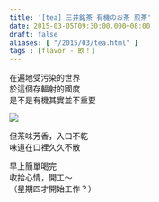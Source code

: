 ```yaml
---
title: '[tea] 三井銘茶 有機のお茶 煎茶'
date: 2015-03-05T09:30:00.000+08:00
draft: false
aliases: [ "/2015/03/tea.html" ]
tags : [flavor - 飲！]
---
```


在遍地受污染的世界  
於這個存輻射的國度  
是不是有機其實並不重要  

[![](https://farm9.staticflickr.com/8642/16052140993_6ec028f7df_z.jpg)](https://farm9.staticflickr.com/8642/16052140993_6ec028f7df_z.jpg)

但茶味芳香，入口不乾  
味道在口裡久久不散  
  
早上簡單喝完  
收拾心情，開工～  
（星期四才開始工作？）
